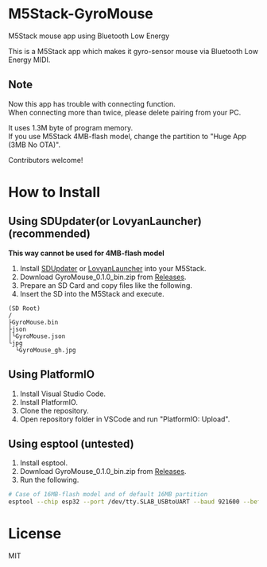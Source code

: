 # M5Stack-GyroMouse
M5Stack mouse app using Bluetooth Low Energy

This is a M5Stack app which makes it gyro-sensor mouse via Bluetooth Low Energy MIDI.

## Note

Now this app has trouble with connecting function.  
When connecting more than twice, please delete pairing from your PC.

It uses 1.3M byte of program memory.  
If you use M5Stack 4MB-flash model, change the partition to "Huge App (3MB No OTA)".

Contributors welcome!

# How to Install

## Using SDUpdater(or LovyanLauncher) (recommended)

**This way cannot be used for 4MB-flash model**

1. Install [SDUpdater](https://github.com/tobozo/M5Stack-SD-Updater) or [LovyanLauncher](https://github.com/lovyan03/M5Stack_LovyanLauncher) into your M5Stack.
2. Download GyroMouse_0.1.0_bin.zip from [Releases](https://github.com/wararyo/M5Chorder/releases).
3. Prepare an SD Card and copy files like the following.
4. Insert the SD into the M5Stack and execute.

```
(SD Root)
/
├GyroMouse.bin
├json
│└GyroMouse.json
└jpg
  └GyroMouse_gh.jpg
```

## Using PlatformIO
1. Install Visual Studio Code.
2. Install PlatformIO.
3. Clone the repository.
4. Open repository folder in VSCode and run "PlatformIO: Upload".

## Using esptool (untested)
1. Install esptool.
2. Download GyroMouse_0.1.0_bin.zip from [Releases](https://github.com/wararyo/M5Chorder/releases).
3. Run the following.

``` sh
# Case of 16MB-flash model and of default 16MB partition
esptool --chip esp32 --port /dev/tty.SLAB_USBtoUART --baud 921600 --before default_reset --after hard_reset write_flash -z --flash_freq 40m 0x10000 BLEChorder.bin
```

# License

MIT
